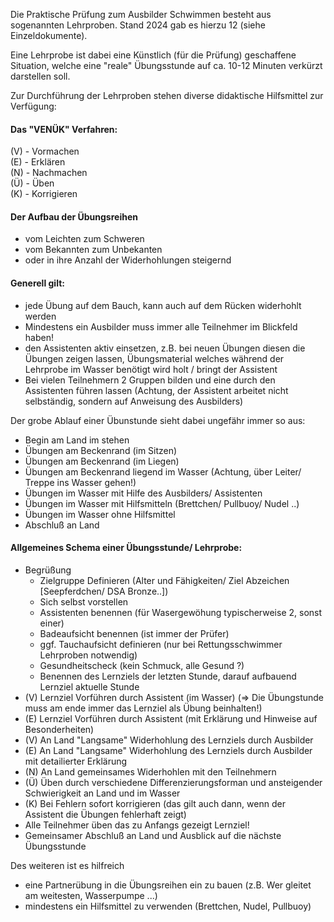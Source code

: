 Die Praktische Prüfung zum Ausbilder Schwimmen besteht aus sogenannten Lehrproben.
Stand 2024 gab es hierzu 12 (siehe Einzeldokumente).

Eine Lehrprobe ist dabei eine Künstlich (für die Prüfung) geschaffene Situation, welche eine "reale" Übungsstunde auf ca. 10-12 Minuten verkürzt darstellen soll.

Zur Durchführung der Lehrproben stehen diverse didaktische Hilfsmittel zur Verfügung:

#### Das "VENÜK" Verfahren:

(V) - Vormachen <br>
(E) - Erklären <br>
(N) - Nachmachen <br>
(Ü) - Üben <br>
(K) - Korrigieren

#### Der Aufbau der Übungsreihen

- vom Leichten zum Schweren
- vom Bekannten zum Unbekanten 
- oder in ihre Anzahl der Widerhohlungen steigernd


#### Generell gilt:
- jede Übung auf dem Bauch, kann auch auf dem Rücken widerhohlt werden
- Mindestens ein Ausbilder muss immer alle Teilnehmer im Blickfeld haben!
- den Assistenten aktiv einsetzen, z.B. bei neuen Übungen diesen die Übungen zeigen lassen, Übungsmaterial welches während der Lehrprobe im Wasser benötigt wird holt / bringt der Assistent
- Bei vielen Teilnehmern 2 Gruppen bilden und eine durch den Assistenten führen lassen (Achtung, der Assistent arbeitet nicht selbständig, sondern auf Anweisung des Ausbilders)

Der grobe Ablauf einer Übunstunde sieht dabei ungefähr immer so aus:
- Begin am Land im stehen
- Übungen am Beckenrand (im Sitzen)
- Übungen am Beckenrand (im Liegen)
- Übungen am Beckenrand liegend im Wasser (Achtung, über Leiter/ Treppe ins Wasser gehen!)
- Übungen im Wasser mit Hilfe des Ausbilders/ Assistenten
- Übungen im Wasser mit Hilfsmitteln (Brettchen/ Pullbuoy/ Nudel ..)
- Übungen im Wasser ohne Hilfsmittel
- Abschluß an Land 

#### Allgemeines Schema einer Übungsstunde/ Lehrprobe:

- Begrüßung
  - Zielgruppe Definieren (Alter und Fähigkeiten/ Ziel Abzeichen [Seepferdchen/ DSA Bronze..])
  - Sich selbst vorstellen
  - Assistenten benennen (für Wasergewöhung typischerweise 2, sonst einer)
  - Badeaufsicht benennen (ist immer der Prüfer)
  - ggf. Tauchaufsicht definieren (nur bei Rettungsschwimmer Lehrproben notwendig)
  - Gesundheitscheck (kein Schmuck, alle Gesund ?)
  - Benennen des Lernziels der letzten Stunde, darauf aufbauend Lernziel aktuelle Stunde
- (V) Lernziel Vorführen durch Assistent (im Wasser) (=> Die Übungstunde muss am ende immer das Lernziel als Übung beinhalten!)
- (E) Lernziel Vorführen durch Assistent (mit Erklärung und Hinweise auf Besonderheiten)
- (V) An Land "Langsame" Widerhohlung des Lernziels durch Ausbilder
- (E) An Land "Langsame" Widerhohlung des Lernziels durch Ausbilder mit detailierter Erklärung
- (N) An Land gemeinsames Widerhohlen mit den Teilnehmern 
- (Ü) Üben durch verschiedene Differenzierungsforman und ansteigender Schwierigkeit an Land und im Wasser
- (K) Bei Fehlern sofort korrigieren (das gilt auch dann, wenn der Assistent die Übungen fehlerhaft zeigt)
- Alle Teilnehmer üben das zu Anfangs gezeigt Lernziel!
- Gemeinsamer Abschluß an Land und Ausblick auf die nächste Übungsstunde
  
Des weiteren ist es hilfreich
- eine Partnerübung in die Übungsreihen ein zu bauen (z.B. Wer gleitet am weitesten, Wasserpumpe ...)
- mindestens ein Hilfsmittel zu verwenden (Brettchen, Nudel, Pullbuoy)
